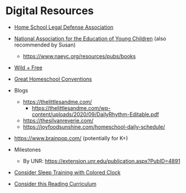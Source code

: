 # Digital Resources

* [Home School Legal Defense Association](https://hslda.org/)
* [National Association for the Education of Young Children](https://www.naeyc.org/) (also recommended by Susan)
  * https://www.naeyc.org/resources/pubs/books
* [Wild + Free](https://www.bewildandfree.org/) 
* [Great Homeschool Conventions](https://greathomeschoolconventions.com/locations)
* Blogs
  * https://thelittlesandme.com/
    * https://thelittlesandme.com/wp-content/uploads/2020/09/DailyRhythm-Editable.pdf
  * https://thesilvanreverie.com/
  * https://joyfoodsunshine.com/homeschool-daily-schedule/

* https://www.brainpop.com/ (potentially for K+)
* Milestones
  * By UNR: https://extension.unr.edu/publication.aspx?PubID=4891

* [Consider Sleep Training with Colored Clock](https://a.co/d/0jZaSH4)

* [Consider this Reading Curriculum](https://www.amazon.com/dp/B09J8M5XCW?binding=paperback&ref=dbs_dp_sirpi)